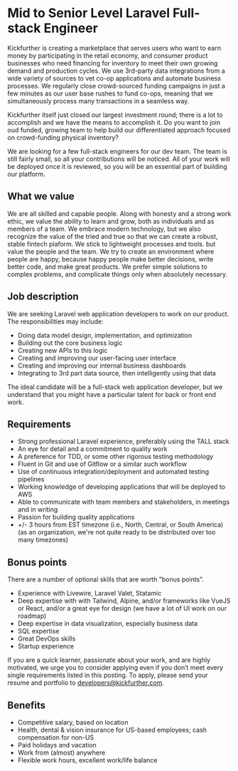 Mid to Senior Level Laravel Full-stack Engineer
===============================================

Kickfurther is creating a marketplace that serves users who want to
earn money by participating in the retail economy, and consumer product
businesses who need financing for inventory to meet their own growing
demand and production cycles. We use 3rd-party data integrations from a
wide variety of sources to vet co-op applications and automate business
processes. We regularly close crowd-sourced funding campaigns in just a
few minutes as our user base rushes to fund co-ops, meaning that we
simultaneously process many transactions in a seamless way.

Kickfurther itself just closed our largest investment round; there is a
lot to accomplish and we have the means to accomplish it. Do you want to
join oud funded, growing team to help build our differentiated approach
focused on crowd-funding physical inventory?

We are looking for a few full-stack engineers for our dev team. The
team is still fairly small, so all your contributions will be noticed.
All of your work will be deployed once it is reviewed, so you will be
an essential part of building our platform.


What we value
-------------

We are all skilled and capable people. Along with honesty and a strong
work ethic, we value the ability to learn and grow, both as individuals
and as members of a team. We embrace modern technology, but we also
recognize the value of the tried and true so that we can create a
robust, stable fintech plaform. We stick to lightweight processes
and tools. but value the people and the team. We try to create an
environment where people are happy, because happy people make better
decisions, write better code, and make great products. We prefer
simple solutions to complex problems, and complicate things only when
absolutely necessary.


Job description
---------------

We are seeking Laravel web application developers to work on our product.
The responsibilities may include:

 * Doing data model design, implementation, and optimization
 * Building out the core business logic
 * Creating new APIs to this logic
 * Creating and improving our user-facing user interface
 * Creating and improving our internal business dashboards
 * Integrating to 3rd part data source, then intelligently using that data

The ideal candidate will be a full-stack web application developer, but
we understand that you might have a particular talent for back or front
end work.


Requirements
------------

 * Strong professional Laravel experience, preferably using the TALL stack
 * An eye for detail and a commitment to quality work
 * A preference for TDD, or some other rigorous testing methodology
 * Fluent in Git and use of Gitflow or a similar such workflow
 * Use of continuous integration/deployment and automated testing pipelines
 * Working knowledge of developing applications that will be deployed to AWS
 * Able to communicate with team members and stakeholders, in meetings and
   in writing
 * Passion for building quality applications
 * +/- 3 hours from EST timezone (i.e., North, Central, or South America)
   (as an organization, we're not quite ready to be distributed over too
   many timezones)


Bonus points
------------

There are a number of optional skills that are worth "bonus points".

 * Experience with Livewire, Laravel Valet, Statamic
 * Deep expertise with with Tailwind, Alpine, and/or frameworks like
   VueJS or React, and/or a great eye for design (we have a lot of UI
   work on our roadmap)
 * Deep expertise in data visualization, especially business data
 * SQL expertise
 * Great DevOps skills
 * Startup experience


If you are a quick learner, passionate about your work, and are highly
motivated, we urge you to consider applying even if you don’t meet
every single requirements listed in this posting. To apply, please
send your resume and portfolio to developers@kickfurther.com.


Benefits
--------

 * Competitive salary, based on location
 * Health, dental & vision insurance for US-based employees; cash compensation for non-US
 * Paid holidays and vacation
 * Work from (almost) anywhere
 * Flexible work hours, excellent work/life balance
